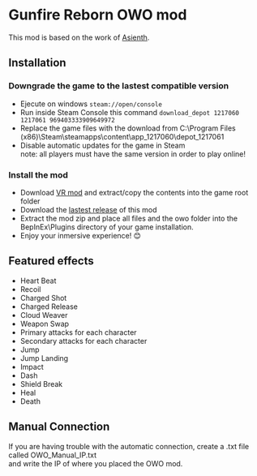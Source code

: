 # Gunfire Reborn OWO mod
This mod is based on the work of [Asienth](https://github.com/Astienth/gunfire-reborn-bhaptics).

## Installation
### Downgrade the game to the lastest compatible version
- Ejecute on windows `steam://open/console`
- Run inside Steam Console this command `download_depot 1217060 1217061 969403333909649972`
- Replace the game files with the download from C:\Program Files (x86)\Steam\steamapps\content\app_1217060\depot_1217061
- Disable automatic updates for the game in Steam  
note: all players must have the same version in order to play online!
### Install the mod
- Download [VR mod](https://github.com/Astienth/gunfire-reborn-bhaptics/releases/download/1.0.0/GunfireRebornVR.V1.0.9.1.zip) and extract/copy the contents into the game root folder
- Download the [lastest release](https://github.com/OWODevelopers/OWO_GunfireReborn/releases/latest) of this mod
- Extract the mod zip and place all files and the owo folder into the BepInEx\Plugins directory of your game installation.
- Enjoy your inmersive experience! 😊

## Featured effects
- Heart Beat
- Recoil
- Charged Shot
- Charged Release
- Cloud Weaver
- Weapon Swap
- Primary attacks for each character
- Secondary attacks for each character
- Jump
- Jump Landing
- Impact
- Dash
- Shield Break
- Heal
- Death

## Manual Connection
If you are having trouble with the automatic connection, create a .txt file called OWO_Manual_IP.txt  
and write the IP of where you placed the OWO mod.
